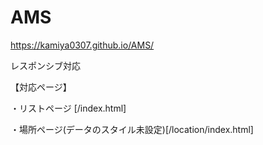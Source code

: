 # AMS
https://kamiya0307.github.io/AMS/

レスポンシブ対応

【対応ページ】

・リストページ [/index.html]

・場所ページ(データのスタイル未設定)[/location/index.html]
